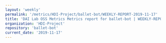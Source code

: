 ```yaml
---
layout: 'weekly'
permalink: '/metrics/HDI-Project/ballet-bot/WEEKLY-REPORT-2019-11-17'
title: 'DAI Lab OSS Metrics Metrics report for ballet-bot | WEEKLY-REPORT-2019-11-17'
organization: 'HDI-Project'
repository: 'ballet-bot'
current_date: '2019-11-17'
---
```

